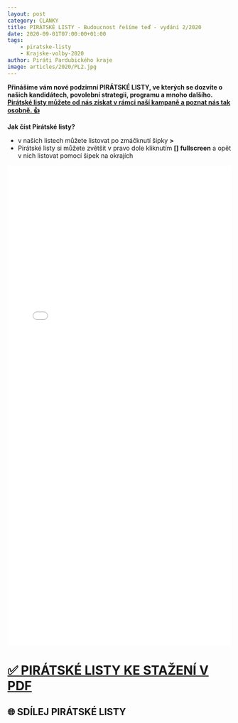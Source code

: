 ```yaml
---
layout: post
category: CLANKY
title: PIRÁTSKÉ LISTY - Budoucnost řešíme teď - vydání 2/2020
date: 2020-09-01T07:00:00+01:00
tags: 
    - piratske-listy
    - Krajske-volby-2020
author: Piráti Pardubického kraje
image: articles/2020/PL2.jpg
---
```

**Přinášíme vám nové podzimní PIRÁTSKÉ LISTY, ve kterých se dozvíte o našich kandidátech, povolební strategii, programu a mnoho dalšího. [Pirátské listy můžete od nás získat v rámci naší kampaně a poznat nás tak osobně. 👍](https://www.facebook.com/pg/pirati.pardubicko/events/)**



**Jak číst Pirátské listy?**

- v našich listech můžete listovat po zmáčknutí šipky **>**
- Pirátské listy si můžete zvětšit v pravo dole kliknutím **[]** **fullscreen** a opět v nich listovat pomocí šipek na okrajích

<iframe allowfullscreen allow="fullscreen" style="border:none;width:100%;height:1080px;" src="//e.issuu.com/embed.html?d=pl_podzim_2020_pardubicky_v4_jednostrany-1&hideIssuuLogo=true&pageLayout=singlePage&u=pirati-pardubicky-kraj"></iframe>


# [✅ PIRÁTSKÉ LISTY KE STAŽENÍ V PDF](https://a.pirati.cz/pak/pl/PL2.pdf)
## 🌐 SDÍLEJ PIRÁTSKÉ LISTY 
